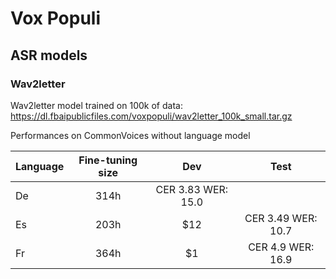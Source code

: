 # Vox Populi

## ASR models

### Wav2letter

Wav2letter model trained on 100k of data: https://dl.fbaipublicfiles.com/voxpopuli/wav2letter_100k_small.tar.gz

Performances on CommonVoices without language model


| Language        | Fine-tuning size |                 Dev              | Test |
| --------------- |:----------------:|:--------------------------------:|:----:|
| De              | 314h             | CER 3.83 WER: 15.0           |      |
| Es              | 203h |       $12 | CER 3.49 WER: 10.7           |      |
| Fr              | 364h |        $1 | CER 4.9 WER: 16.9           |      |
